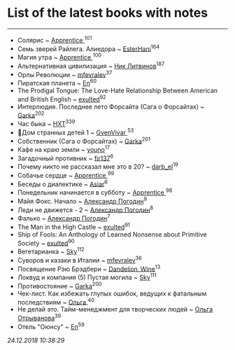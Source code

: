 # List of the latest books with notes
---

* Солярис ~ [Apprentice ](users/528/52821952-vkontakte)<sup>101</sup>
* Семь зверей Райлега. Алиедора ~ [EsterHani](users/305/30558181-vkontakte)<sup>164</sup>
* Магия утра ~ [Apprentice ](users/528/52821952-vkontakte)<sup>100</sup>
* Альтернативная цивилизация ~ [Ник Литвинов](users/241/241974816-vkontakte)<sup>187</sup>
* Орлы Революции ~ [mfevralev](users/140/140966150-vkontakte)<sup>37</sup>
* Пиратская планета ~ [En](users/333/333646551-vkontakte)<sup>60</sup>
* The Prodigal Tongue: The Love-Hate Relationship Between American and British English ~ [exulted](users/100/100599204551896265722-google)<sup>92</sup>
* Интерлюдия. Последнее лето Форсайта (Сага о Форсайтах) ~ [Garka](users/115/115753719718250012620-google)<sup>202</sup>
* Час быка ~ [HXT](users/100/100002563462782-facebook)<sup>339</sup>
* 🔸️Дом странных детей 1 ~ [GvenVivar ](users/158/158266434925901-facebook)<sup>53</sup>
* Собственник (Сага о Форсайтах) ~ [Garka](users/115/115753719718250012620-google)<sup>201</sup>
* Кафе на краю земли ~ [youno](users/302/302928912-vkontakte)<sup>17</sup>
* Загадочный противник ~ [fir137](users/176/176805114-yandex)<sup>6</sup>
* Почему никто не рассказал мне это в 20? ~ [darb_el](users/184/184135339-vkontakte)<sup>19</sup>
* Собачье сердце ~ [Apprentice ](users/528/52821952-vkontakte)<sup>99</sup>
* Беседы о диалектике ~ [Asiar](users/115/115902526849562271887-google)<sup>6</sup>
* Понедельник начинается в субботу ~ [Apprentice ](users/528/52821952-vkontakte)<sup>98</sup>
* Майя Фокс. Начало ~ [Александр Погодин](users/625/6259590452259030261-mailru)<sup>9</sup>
* Леди не движется - 2 ~ [Александр Погодин](users/625/6259590452259030261-mailru)<sup>8</sup>
* Фалько ~ [Александр Погодин](users/625/6259590452259030261-mailru)<sup>7</sup>
* The Man in the High Castle ~ [exulted](users/100/100599204551896265722-google)<sup>91</sup>
* Ship of Fools: An Anthology of Learned Nonsense about Primitive Society ~ [exulted](users/100/100599204551896265722-google)<sup>90</sup>
* Вегетарианка ~ [Sky](users/118/118049897850017649660-google)<sup>112</sup>
* Суворов и казаки в Италии ~ [mfevralev](users/140/140966150-vkontakte)<sup>36</sup>
* Посвящение Рэю Брэдбери ~ [Dandelion_Wine](users/586/58602788-vkontakte)<sup>13</sup>
* Локвуд и компания (5) Пустая могила ~ [Sky](users/118/118049897850017649660-google)<sup>111</sup>
* Противостояние ~ [Garka](users/115/115753719718250012620-google)<sup>200</sup>
* Чек-лист. Как избежать глупых ошибок, ведущих к фатальным последствиям ~ [Ольга ](users/222/22240417-vkontakte)<sup>40</sup>
* Не делай это. Тайм-менеджмент для творческих людей ~ [Ольга Отрыванова](users/222/22240417-vkontakte)<sup>39</sup>
* Отель "Оюнсу" ~ [En](users/333/333646551-vkontakte)<sup>59</sup>


_24.12.2018 10:38:29_
